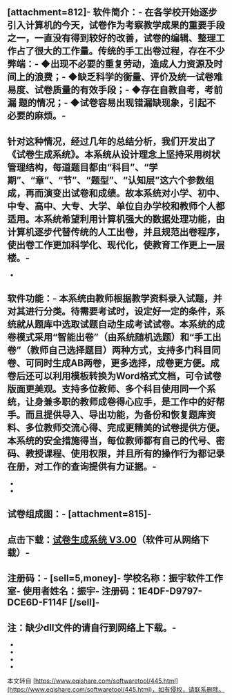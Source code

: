 \[attachment=812\]-
软件简介：-
 在各学校开始逐步引入计算机的今天，试卷作为考察教学成果的重要手段之一，一直没有得到较好的改善，试卷的编辑、整理工作占了很大的工作量。传统的手工出卷过程，存在不少弊端：-
◆出现不必要的重复劳动，造成人力资源及时间上的浪费；-
◆缺乏科学的衡量、评价及统一试卷难易度、试卷质量的有效手段；-
◆存在自教自考，考前漏 题的情况；-
◆试卷容易出现错漏缺现象，引起不必要的麻烦。-
-
针对这种情况，经过几年的总结分析，我们开发出了《试卷生成系统》。本系统从设计理念上坚持采用树状管理结构，每道题目都由“科目”、“学期”、“章”、“节”、“题型”、“认知层”这六个参数组成，再而演变出试卷和成绩。故本系统对小学、初中、中专、高中、大专、大学、单位自办学校和教师个人都适用。本系统希望利用计算机强大的数据处理功能，由计算机逐步代替传统的人工出卷，并且规范出卷程序，使出卷工作更加科学化、现代化，使教育工作更上一层楼。-
-
-
 软件功能：-
 本系统由教师根据教学资料录入试题，并对其进行分类。待需要考试时，设定好一定的条件，系统就从题库中选取试题自动生成考试试卷。本系统的成卷模式采用“智能出卷”（由系统随机选题）和“手工出卷”（教师自己选择题目）两种方式，支持多门科目同卷、可同时生成AB两卷，更多选择，成卷更方便。成卷后还可以利用模板转换为Word格式文档，可令试卷版面更美观。支持多位教师、多个科目使用同一个系统，让身兼多职的教师成卷得心应手，是工作中的好帮手。而且提供导入、导出功能，为备份和恢复题库资料、多位教师交流心得、完成更精美的试卷提供方便。本系统的安全措施得当，每位教师都有自己的代号、密码、教授课程、使用权限，并且所有的操作行为都记录在册，对工作的查询提供有力证据。-
-
-
-
试卷组成图：-
\[attachment=815\]-
-
点击下载：[试卷生成系统 V3.00](http://15.duote.org/dandelion.exe,1)（软件可从网络下载）-
-
注册码：-
\[sell=5,money\]-
学校名称：振宇软件工作室-
使用者姓名：振宇-
注册码：1E4DF-D9797-DCE6D-F114F \[/sell\]-
-
**注：缺少dll文件的请自行到网络上下载。**-
-
-
-
-

-

本文转自 [https://www.eqishare.com/softwaretool/445.html](https://www.eqishare.com/softwaretool/445.html)，如有侵权，请联系删除。